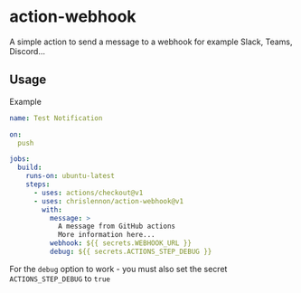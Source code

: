# action-webhook

A simple action to send a message to a webhook for example Slack, Teams, Discord...

## Usage

Example
````yaml
name: Test Notification

on:
  push

jobs:
  build:
    runs-on: ubuntu-latest
    steps:
      - uses: actions/checkout@v1
      - uses: chrislennon/action-webhook@v1
        with:
          message: >
            A message from GitHub actions
            More information here...
          webhook: ${{ secrets.WEBHOOK_URL }}
          debug: ${{ secrets.ACTIONS_STEP_DEBUG }}
````

For the `debug` option to work - you must also set the secret `ACTIONS_STEP_DEBUG` to `true` 
